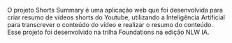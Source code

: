O projeto Shorts Summary é uma aplicação web que foi desenvolvida para criar resumo de vídeos shorts do Youtube, utilizando a Inteligência Artificial para transcrever o conteúdo do vídeo e realizar o resumo do conteúdo. Esse projeto foi desenvolvido na trilha Foundations na edição NLW IA.
